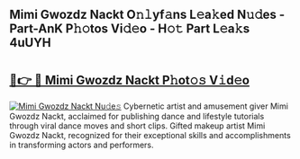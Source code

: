 ## Mimi Gwozdz Nackt O𝚗𝚕yf𝚊ns L𝚎a𝚔ed N𝚞𝚍es - Part-AnK P𝚑𝚘tos Vi𝚍𝚎o - H𝚘𝚝 Part L𝚎a𝚔s 4uUYH

# <h2><a href="http://kf10o1q.oniu.top/?m=Mimi+Gwozdz+Nackt">🔗👉 🔴 Mimi Gwozdz Nackt P𝚑ot𝚘𝚜 V𝚒d𝚎o</a></h2>

[![Mimi Gwozdz Nackt Nu𝚍e𝚜](https://i.imgur.com/0qMVB7G.gif)](http://kf10o1q.oniu.top/?m=Mimi+Gwozdz+Nackt)
Cybernetic artist and amusement giver Mimi Gwozdz Nackt, acclaimed for publishing dance and lifestyle tutorials through viral dance moves and short clips. Gifted makeup artist Mimi Gwozdz Nackt, recognized for their exceptional skills and accomplishments in transforming actors and performers.  
